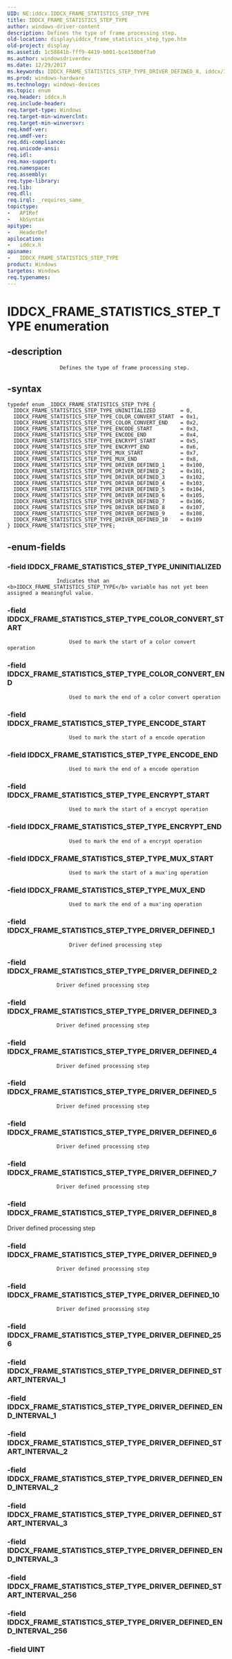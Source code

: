 ```yaml
---
UID: NE:iddcx.IDDCX_FRAME_STATISTICS_STEP_TYPE
title: IDDCX_FRAME_STATISTICS_STEP_TYPE
author: windows-driver-content
description: Defines the type of frame processing step.
old-location: display\iddcx_frame_statistics_step_type.htm
old-project: display
ms.assetid: 1c58841b-fff9-4419-b001-bce150b0f7a0
ms.author: windowsdriverdev
ms.date: 12/29/2017
ms.keywords: IDDCX_FRAME_STATISTICS_STEP_TYPE_DRIVER_DEFINED_8, iddcx/IDDCX_FRAME_STATISTICS_STEP_TYPE_DRIVER_DEFINED_8, IDDCX_FRAME_STATISTICS_STEP_TYPE_ENCRYPT_END, IDDCX_FRAME_STATISTICS_STEP_TYPE_DRIVER_DEFINED_2, iddcx/IDDCX_FRAME_STATISTICS_STEP_TYPE_DRIVER_DEFINED_5, IDDCX_FRAME_STATISTICS_STEP_TYPE_UNINITIALIZED, IDDCX_FRAME_STATISTICS_STEP_TYPE_COLOR_CONVERT_END, IDDCX_FRAME_STATISTICS_STEP_TYPE_DRIVER_DEFINED_7, iddcx/IDDCX_FRAME_STATISTICS_STEP_TYPE_DRIVER_DEFINED_3, iddcx/IDDCX_FRAME_STATISTICS_STEP_TYPE_DRIVER_DEFINED_2, IDDCX_FRAME_STATISTICS_STEP_TYPE_COLOR_CONVERT_START, iddcx/IDDCX_FRAME_STATISTICS_STEP_TYPE_ENCODE_START, IDDCX_FRAME_STATISTICS_STEP_TYPE_MUX_START, IDDCX_FRAME_STATISTICS_STEP_TYPE_DRIVER_DEFINED_3, IDDCX_FRAME_STATISTICS_STEP_TYPE_DRIVER_DEFINED_4, IDDCX_FRAME_STATISTICS_STEP_TYPE_DRIVER_DEFINED_6, IDDCX_FRAME_STATISTICS_STEP_TYPE_DRIVER_DEFINED_10, IDDCX_FRAME_STATISTICS_STEP_TYPE_DRIVER_DEFINED_9, iddcx/IDDCX_FRAME_STATISTICS_STEP_TYPE_DRIVER_DEFINED_7, iddcx/IDDCX_FRAME_STATISTICS_STEP_TYPE_COLOR_CONVERT_END, iddcx/IDDCX_FRAME_STATISTICS_STEP_TYPE_ENCRYPT_START, iddcx/IDDCX_FRAME_STATISTICS_STEP_TYPE_DRIVER_DEFINED_1, iddcx/IDDCX_FRAME_STATISTICS_STEP_TYPE_ENCRYPT_END, iddcx/IDDCX_FRAME_STATISTICS_STEP_TYPE_MUX_START, iddcx/IDDCX_FRAME_STATISTICS_STEP_TYPE, IDDCX_FRAME_STATISTICS_STEP_TYPE_DRIVER_DEFINED_1, IDDCX_FRAME_STATISTICS_STEP_TYPE enumeration [Display Devices], IDDCX_FRAME_STATISTICS_STEP_TYPE_ENCODE_END, iddcx/IDDCX_FRAME_STATISTICS_STEP_TYPE_ENCODE_END, iddcx/IDDCX_FRAME_STATISTICS_STEP_TYPE_COLOR_CONVERT_START, IDDCX_FRAME_STATISTICS_STEP_TYPE_DRIVER_DEFINED_5, iddcx/IDDCX_FRAME_STATISTICS_STEP_TYPE_DRIVER_DEFINED_9, iddcx/IDDCX_FRAME_STATISTICS_STEP_TYPE_UNINITIALIZED, IDDCX_FRAME_STATISTICS_STEP_TYPE_ENCODE_START, IDDCX_FRAME_STATISTICS_STEP_TYPE_MUX_END, IDDCX_FRAME_STATISTICS_STEP_TYPE_ENCRYPT_START, iddcx/IDDCX_FRAME_STATISTICS_STEP_TYPE_DRIVER_DEFINED_4, iddcx/IDDCX_FRAME_STATISTICS_STEP_TYPE_DRIVER_DEFINED_10, IDDCX_FRAME_STATISTICS_STEP_TYPE, display.iddcx_frame_statistics_step_type, iddcx/IDDCX_FRAME_STATISTICS_STEP_TYPE_MUX_END, iddcx/IDDCX_FRAME_STATISTICS_STEP_TYPE_DRIVER_DEFINED_6
ms.prod: windows-hardware
ms.technology: windows-devices
ms.topic: enum
req.header: iddcx.h
req.include-header: 
req.target-type: Windows
req.target-min-winverclnt: 
req.target-min-winversvr: 
req.kmdf-ver: 
req.umdf-ver: 
req.ddi-compliance: 
req.unicode-ansi: 
req.idl: 
req.max-support: 
req.namespace: 
req.assembly: 
req.type-library: 
req.lib: 
req.dll: 
req.irql: _requires_same_
topictype: 
-	APIRef
-	kbSyntax
apitype: 
-	HeaderDef
apilocation: 
-	iddcx.h
apiname: 
-	IDDCX_FRAME_STATISTICS_STEP_TYPE
product: Windows
targetos: Windows
req.typenames: 
---
```


# IDDCX_FRAME_STATISTICS_STEP_TYPE enumeration


## -description



                     Defines the type of frame processing step.
                


## -syntax


````
typedef enum _IDDCX_FRAME_STATISTICS_STEP_TYPE { 
  IDDCX_FRAME_STATISTICS_STEP_TYPE_UNINITIALIZED        = 0,
  IDDCX_FRAME_STATISTICS_STEP_TYPE_COLOR_CONVERT_START  = 0x1,
  IDDCX_FRAME_STATISTICS_STEP_TYPE_COLOR_CONVERT_END    = 0x2,
  IDDCX_FRAME_STATISTICS_STEP_TYPE_ENCODE_START         = 0x3,
  IDDCX_FRAME_STATISTICS_STEP_TYPE_ENCODE_END           = 0x4,
  IDDCX_FRAME_STATISTICS_STEP_TYPE_ENCRYPT_START        = 0x5,
  IDDCX_FRAME_STATISTICS_STEP_TYPE_ENCRYPT_END          = 0x6,
  IDDCX_FRAME_STATISTICS_STEP_TYPE_MUX_START            = 0x7,
  IDDCX_FRAME_STATISTICS_STEP_TYPE_MUX_END              = 0x8,
  IDDCX_FRAME_STATISTICS_STEP_TYPE_DRIVER_DEFINED_1     = 0x100,
  IDDCX_FRAME_STATISTICS_STEP_TYPE_DRIVER_DEFINED_2     = 0x101,
  IDDCX_FRAME_STATISTICS_STEP_TYPE_DRIVER_DEFINED_3     = 0x102,
  IDDCX_FRAME_STATISTICS_STEP_TYPE_DRIVER_DEFINED_4     = 0x103,
  IDDCX_FRAME_STATISTICS_STEP_TYPE_DRIVER_DEFINED_5     = 0x104,
  IDDCX_FRAME_STATISTICS_STEP_TYPE_DRIVER_DEFINED_6     = 0x105,
  IDDCX_FRAME_STATISTICS_STEP_TYPE_DRIVER_DEFINED_7     = 0x106,
  IDDCX_FRAME_STATISTICS_STEP_TYPE_DRIVER_DEFINED_8     = 0x107,
  IDDCX_FRAME_STATISTICS_STEP_TYPE_DRIVER_DEFINED_9     = 0x108,
  IDDCX_FRAME_STATISTICS_STEP_TYPE_DRIVER_DEFINED_10    = 0x109
} IDDCX_FRAME_STATISTICS_STEP_TYPE;
````


## -enum-fields




### -field IDDCX_FRAME_STATISTICS_STEP_TYPE_UNINITIALIZED


                        
                    Indicates that an <b>IDDCX_FRAME_STATISTICS_STEP_TYPE</b> variable has not yet been assigned a meaningful value.


### -field IDDCX_FRAME_STATISTICS_STEP_TYPE_COLOR_CONVERT_START


                        Used to mark the start of a color convert operation
                    


### -field IDDCX_FRAME_STATISTICS_STEP_TYPE_COLOR_CONVERT_END


                        Used to mark the end of a color convert operation
                    


### -field IDDCX_FRAME_STATISTICS_STEP_TYPE_ENCODE_START


                        Used to mark the start of a encode operation
                    


### -field IDDCX_FRAME_STATISTICS_STEP_TYPE_ENCODE_END


                        Used to mark the end of a encode operation
                    


### -field IDDCX_FRAME_STATISTICS_STEP_TYPE_ENCRYPT_START


                        Used to mark the start of a encrypt operation
                    


### -field IDDCX_FRAME_STATISTICS_STEP_TYPE_ENCRYPT_END


                        Used to mark the end of a encrypt operation
                    


### -field IDDCX_FRAME_STATISTICS_STEP_TYPE_MUX_START


                        Used to mark the start of a mux'ing operation
                    


### -field IDDCX_FRAME_STATISTICS_STEP_TYPE_MUX_END


                        Used to mark the end of a mux'ing operation
                    


### -field IDDCX_FRAME_STATISTICS_STEP_TYPE_DRIVER_DEFINED_1


                        Driver defined processing step


### -field IDDCX_FRAME_STATISTICS_STEP_TYPE_DRIVER_DEFINED_2


                        
                    Driver defined processing step


### -field IDDCX_FRAME_STATISTICS_STEP_TYPE_DRIVER_DEFINED_3


                        
                    Driver defined processing step


### -field IDDCX_FRAME_STATISTICS_STEP_TYPE_DRIVER_DEFINED_4


                        
                    Driver defined processing step


### -field IDDCX_FRAME_STATISTICS_STEP_TYPE_DRIVER_DEFINED_5


                        
                    Driver defined processing step


### -field IDDCX_FRAME_STATISTICS_STEP_TYPE_DRIVER_DEFINED_6


                        
                    Driver defined processing step


### -field IDDCX_FRAME_STATISTICS_STEP_TYPE_DRIVER_DEFINED_7


                        
                    Driver defined processing step


### -field IDDCX_FRAME_STATISTICS_STEP_TYPE_DRIVER_DEFINED_8

Driver defined processing step
                        
                    


### -field IDDCX_FRAME_STATISTICS_STEP_TYPE_DRIVER_DEFINED_9


                        
                    Driver defined processing step


### -field IDDCX_FRAME_STATISTICS_STEP_TYPE_DRIVER_DEFINED_10


                        
                    Driver defined processing step


### -field IDDCX_FRAME_STATISTICS_STEP_TYPE_DRIVER_DEFINED_256



### -field IDDCX_FRAME_STATISTICS_STEP_TYPE_DRIVER_DEFINED_START_INTERVAL_1



### -field IDDCX_FRAME_STATISTICS_STEP_TYPE_DRIVER_DEFINED_END_INTERVAL_1



### -field IDDCX_FRAME_STATISTICS_STEP_TYPE_DRIVER_DEFINED_START_INTERVAL_2



### -field IDDCX_FRAME_STATISTICS_STEP_TYPE_DRIVER_DEFINED_END_INTERVAL_2



### -field IDDCX_FRAME_STATISTICS_STEP_TYPE_DRIVER_DEFINED_START_INTERVAL_3



### -field IDDCX_FRAME_STATISTICS_STEP_TYPE_DRIVER_DEFINED_END_INTERVAL_3



### -field IDDCX_FRAME_STATISTICS_STEP_TYPE_DRIVER_DEFINED_START_INTERVAL_256



### -field IDDCX_FRAME_STATISTICS_STEP_TYPE_DRIVER_DEFINED_END_INTERVAL_256



### -field UINT



